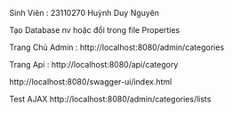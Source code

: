 Sinh Viên : 23110270 Huỳnh Duy Nguyên


Tạo Database nv hoặc đổi trong file Properties


Trang Chủ Admin : http://localhost:8080/admin/categories


Trang Api : http://localhost:8080/api/category

http://localhost:8080/swagger-ui/index.html

Test AJAX http://localhost:8080/admin/categories/lists